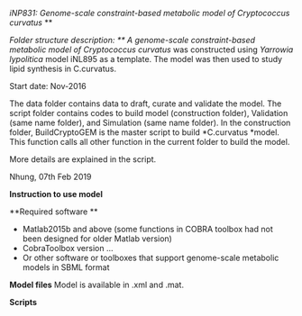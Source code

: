 **iNP831: Genome-scale constraint-based metabolic model of* Cryptococcus curvatus*  **

**Folder structure description: **
A genome-scale constraint-based metabolic model of* Cryptococcus curvatus* was constructed using *Yarrowia lypolitica* model iNL895 as a template. The model was then used to study lipid synthesis in C.curvatus.

Start date: Nov-2016

The data folder contains data to draft, curate and validate the model. 
The script folder contains codes to build model (construction folder), Validation (same name folder), and Simulation (same name folder). 
In the construction folder, BuildCryptoGEM is the master script to build *C.curvatus *model. This function calls all other function in the current folder to build the model.

More details are explained in the script. 

Nhung, 07th Feb 2019

**Instruction to use model**

**Required software **


*  Matlab2015b and above (some functions in COBRA toolbox had not been designed for older Matlab version)
*  CobraToolbox version ...
*  Or other software or toolboxes that support genome-scale metabolic models in SBML format 

**Model files**
Model is available in .xml and .mat. 

**Scripts**
